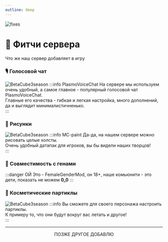```yaml
---
outline: deep
---
```


![fixes](/images/xlchanges.png)
# 🧪 Фитчи сервера
Что же наш сервер добавляет в игру

### 🎙️ Голосовой чат
![BetaCube3season](/images/pv.png)
:::info PlasmoVoiceChat
На сервере мы используем очень удобный, а самое главное - популярный голосовой чат PlasmoVoiceChat.
<br>Главные его качества - гибкая и легкая настройка, много дополнений, да и выглядит минималистичненько.</br>
:::

### 🩻 Рисунки
![BetaCube3season](/images/paint.png)
:::info MC-paint
Да-да, на нашем сервере можно рисовать целые холсты.
<br>Очень удобный датапак для игроков, вы бы видели наших творцов!</br>
:::

### 💊 Совместимость с генами
:::danger ОЙ
Это - FemaleGenderMod, он 18+, наше комьюнити - это дети, показать не можем **0_0**
:::

### 👒 Косметические партиклы
![BetaCube3season](/images/pp.png)
:::info
Вы сможете для своего персонажа настроить партиклы.
<br>К примеру то, что они будут вокруг вас летать и другое!</br>
:::

---
<center> ПОЗЖЕ ДРУГОЕ ДОБАВЛЮ </center>